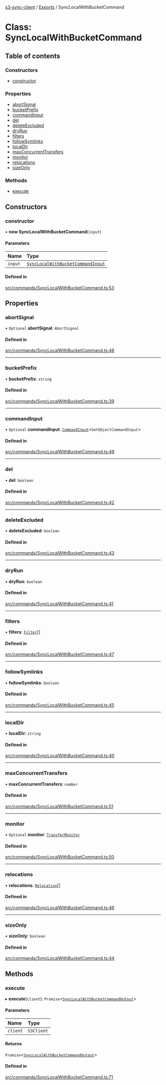 [s3-sync-client](../README.md) / [Exports](../modules.md) / SyncLocalWithBucketCommand

# Class: SyncLocalWithBucketCommand

## Table of contents

### Constructors

- [constructor](SyncLocalWithBucketCommand.md#constructor)

### Properties

- [abortSignal](SyncLocalWithBucketCommand.md#abortsignal)
- [bucketPrefix](SyncLocalWithBucketCommand.md#bucketprefix)
- [commandInput](SyncLocalWithBucketCommand.md#commandinput)
- [del](SyncLocalWithBucketCommand.md#del)
- [deleteExcluded](SyncLocalWithBucketCommand.md#deleteexcluded)
- [dryRun](SyncLocalWithBucketCommand.md#dryrun)
- [filters](SyncLocalWithBucketCommand.md#filters)
- [followSymlinks](SyncLocalWithBucketCommand.md#followsymlinks)
- [localDir](SyncLocalWithBucketCommand.md#localdir)
- [maxConcurrentTransfers](SyncLocalWithBucketCommand.md#maxconcurrenttransfers)
- [monitor](SyncLocalWithBucketCommand.md#monitor)
- [relocations](SyncLocalWithBucketCommand.md#relocations)
- [sizeOnly](SyncLocalWithBucketCommand.md#sizeonly)

### Methods

- [execute](SyncLocalWithBucketCommand.md#execute)

## Constructors

### constructor

• **new SyncLocalWithBucketCommand**(`input`)

#### Parameters

| Name | Type |
| :------ | :------ |
| `input` | [`SyncLocalWithBucketCommandInput`](../modules.md#synclocalwithbucketcommandinput) |

#### Defined in

[src/commands/SyncLocalWithBucketCommand.ts:53](https://github.com/jeanbmar/s3-sync-client/blob/aff45e9/src/commands/SyncLocalWithBucketCommand.ts#L53)

## Properties

### abortSignal

• `Optional` **abortSignal**: `AbortSignal`

#### Defined in

[src/commands/SyncLocalWithBucketCommand.ts:48](https://github.com/jeanbmar/s3-sync-client/blob/aff45e9/src/commands/SyncLocalWithBucketCommand.ts#L48)

___

### bucketPrefix

• **bucketPrefix**: `string`

#### Defined in

[src/commands/SyncLocalWithBucketCommand.ts:39](https://github.com/jeanbmar/s3-sync-client/blob/aff45e9/src/commands/SyncLocalWithBucketCommand.ts#L39)

___

### commandInput

• `Optional` **commandInput**: [`CommandInput`](../modules.md#commandinput)<`GetObjectCommandInput`\>

#### Defined in

[src/commands/SyncLocalWithBucketCommand.ts:49](https://github.com/jeanbmar/s3-sync-client/blob/aff45e9/src/commands/SyncLocalWithBucketCommand.ts#L49)

___

### del

• **del**: `boolean`

#### Defined in

[src/commands/SyncLocalWithBucketCommand.ts:42](https://github.com/jeanbmar/s3-sync-client/blob/aff45e9/src/commands/SyncLocalWithBucketCommand.ts#L42)

___

### deleteExcluded

• **deleteExcluded**: `boolean`

#### Defined in

[src/commands/SyncLocalWithBucketCommand.ts:43](https://github.com/jeanbmar/s3-sync-client/blob/aff45e9/src/commands/SyncLocalWithBucketCommand.ts#L43)

___

### dryRun

• **dryRun**: `boolean`

#### Defined in

[src/commands/SyncLocalWithBucketCommand.ts:41](https://github.com/jeanbmar/s3-sync-client/blob/aff45e9/src/commands/SyncLocalWithBucketCommand.ts#L41)

___

### filters

• **filters**: [`Filter`](../modules.md#filter)[]

#### Defined in

[src/commands/SyncLocalWithBucketCommand.ts:47](https://github.com/jeanbmar/s3-sync-client/blob/aff45e9/src/commands/SyncLocalWithBucketCommand.ts#L47)

___

### followSymlinks

• **followSymlinks**: `boolean`

#### Defined in

[src/commands/SyncLocalWithBucketCommand.ts:45](https://github.com/jeanbmar/s3-sync-client/blob/aff45e9/src/commands/SyncLocalWithBucketCommand.ts#L45)

___

### localDir

• **localDir**: `string`

#### Defined in

[src/commands/SyncLocalWithBucketCommand.ts:40](https://github.com/jeanbmar/s3-sync-client/blob/aff45e9/src/commands/SyncLocalWithBucketCommand.ts#L40)

___

### maxConcurrentTransfers

• **maxConcurrentTransfers**: `number`

#### Defined in

[src/commands/SyncLocalWithBucketCommand.ts:51](https://github.com/jeanbmar/s3-sync-client/blob/aff45e9/src/commands/SyncLocalWithBucketCommand.ts#L51)

___

### monitor

• `Optional` **monitor**: [`TransferMonitor`](TransferMonitor.md)

#### Defined in

[src/commands/SyncLocalWithBucketCommand.ts:50](https://github.com/jeanbmar/s3-sync-client/blob/aff45e9/src/commands/SyncLocalWithBucketCommand.ts#L50)

___

### relocations

• **relocations**: [`Relocation`](../modules.md#relocation)[]

#### Defined in

[src/commands/SyncLocalWithBucketCommand.ts:46](https://github.com/jeanbmar/s3-sync-client/blob/aff45e9/src/commands/SyncLocalWithBucketCommand.ts#L46)

___

### sizeOnly

• **sizeOnly**: `boolean`

#### Defined in

[src/commands/SyncLocalWithBucketCommand.ts:44](https://github.com/jeanbmar/s3-sync-client/blob/aff45e9/src/commands/SyncLocalWithBucketCommand.ts#L44)

## Methods

### execute

▸ **execute**(`client`): `Promise`<[`SyncLocalWithBucketCommandOutput`](../modules.md#synclocalwithbucketcommandoutput)\>

#### Parameters

| Name | Type |
| :------ | :------ |
| `client` | `S3Client` |

#### Returns

`Promise`<[`SyncLocalWithBucketCommandOutput`](../modules.md#synclocalwithbucketcommandoutput)\>

#### Defined in

[src/commands/SyncLocalWithBucketCommand.ts:71](https://github.com/jeanbmar/s3-sync-client/blob/aff45e9/src/commands/SyncLocalWithBucketCommand.ts#L71)

